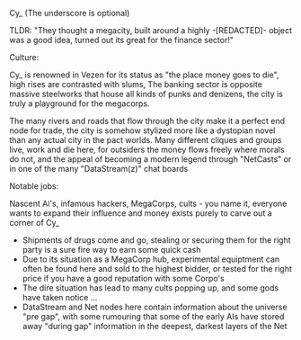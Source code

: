 Cy_ (The underscore is optional)

TLDR: "They thought a megacity, built around a highly -[REDACTED]- object was a good idea, turned out its great for the finance sector!"

Culture: 

Cy_ is renowned in Vezen for its status as "the place money goes to die", high rises are contrasted with slums, The banking sector is opposite massive steelworks that house all kinds of punks and denizens, the city is truly a playground for the megacorps. 

The many rivers and roads that flow through the city make it a perfect end node for trade, the city is somehow stylized more like a dystopian novel than any actual city in the pact worlds. Many different cliques and groups live, work and die here, for outsiders the money flows freely where morals do not, and the appeal of becoming a modern legend through "NetCasts" or in one of the many "DataStream(z)" chat boards

Notable jobs: 

Nascent Ai's, infamous hackers, MegaCorps, cults - you name it, everyone wants to expand their influence and money exists purely to carve out a corner of Cy_

- Shipments of drugs come and go, stealing or securing them for the right party is a sure fire way to earn some quick cash
- Due to its situation as a MegaCorp hub, experimental equiptment can often be found here and sold to the highest bidder, or tested for the right price if you have a good reputation with some Corpo's
- The dire situation has lead to many cults popping up, and some gods have taken notice ...
- DataStream and Net nodes here contain information about the universe "pre gap", with some rumouring that some of the early AIs have stored away "during gap" information in the deepest, darkest layers of the Net